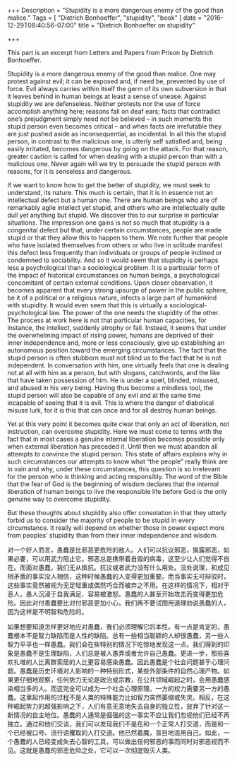 +++
Description = "Stupidity is a more dangerous enemy of the good than malice."
Tags = [
  "Dietrich Bonhoeffer",
  "stupidity",
  "book"
]
date = "2016-12-29T08:40:56-07:00"
title = "Dietrich Bonhoeffer on stupidity"

+++

This part is an excerpt from Letters and Papers from Prison by Dietrich Bonhoeffer.

Stupidity is a more dangerous enemy of the good than malice. One may protest against evil; it can be exposed and, if need be, prevented by use of force. Evil always carries within itself the germ of its own subversion in that it leaves behind in human beings at least a sense of unease. Against stupidity we are defenseless. Neither protests nor the use of force accomplish anything here; reasons fall on deaf ears; facts that contradict one’s prejudgment simply need not be believed – in such moments the stupid person even becomes critical – and when facts are irrefutable they are just pushed aside as inconsequential, as incidental. In all this the stupid person, in contrast to the malicious one, is utterly self satisfied and, being easily irritated, becomes dangerous by going on the attack. For that reason, greater caution is called for when dealing with a stupid person than with a malicious one. Never again will we try to persuade the stupid person with reasons, for it is senseless and dangerous.

If we want to know how to get the better of stupidity, we must seek to understand, its nature. This much is certain, that it is in essence not an intellectual defect but a human one. There are human beings who are of remarkably agile intellect yet stupid, and others who are intellectually quite dull yet anything but stupid. We discover this to our surprise in particular situations. The impression one gains is not so much that stupidity is a congenital defect but that, under certain circumstances, people are made stupid or that they allow this to happen to them. We note further that people who have isolated themselves from others or who live in solitude manifest this defect less frequently than individuals or groups of people inclined or condemned to sociability. And so it would seem that stupidity is perhaps less a psychological than a sociological problem. It is a particular form of the impact of historical circumstances on human beings, a psychological concomitant of certain external conditions. Upon closer observation, it becomes apparent that every strong upsurge of power in the public sphere, be it of a political or a religious nature, infects a large part of humankind with stupidity. It would even seem that this is virtually a sociological-psychological law. The power of the one needs the stupidity of the other. The process at work here is not that particular human capacities, for instance, the intellect, suddenly atrophy or fail. Instead, it seems that under the overwhelming impact of rising power, humans are deprived of their inner independence and, more or less consciously, give up establishing an autonomous position toward the emerging circumstances. The fact that the stupid person is often stubborn must not blind us to the fact that he is not independent. In conversation with him, one virtually feels that one is dealing not at all with him as a person, but with slogans, catchwords, and the like that have taken possession of him. He is under a spell, blinded, misused, and abused in his very being. Having thus become a mindless tool, the stupid person will also be capable of any evil and at the same time incapable of seeing that it is evil. This is where the danger of diabolical misuse lurk, for it is this that can once and for all destroy human beings.

Yet at this very point it becomes quite clear that only an act of liberation, not instruction, can overcome stupidity. Here we must come to terms with the fact that in most cases a genuine internal liberation becomes possible only when external liberation has preceded it. Until then we must abandon all attempts to convince the stupid person. This state of affairs explains why in such circumstances our attempts to know what “the people” really think are in vain and why, under these circumstances, this question is so irrelevant for the person who is thinking and acting responsibly. The word of the Bible that the fear of God is the beginning of wisdom declares that the internal liberation of human beings to live the responsible life before God is the only genuine way to overcome stupidity.

But these thoughts about stupidity also offer consolation in that they utterly forbid us to consider the majority of people to be stupid in every circumstance. It really will depend on whether those in power expect more from peoples’ stupidity than from their inner independence and wisdom.

对一个好人而言，愚蠢是比邪恶更危险的敌人。人们可以抗议邪恶，揭露邪恶，如果必要，可以用武力阻止它。邪恶总是携带着自毁的病毒，这至少让人们觉得不自在。而面对愚蠢，我们无从抵抗。抗议或者武力没有什么用处。没处说理，和成见相矛盾的事实没人相信，这种时候愚蠢的人变得更加重要。而当事实无可辩驳时，这些事实竟然被视为无足轻重或偶然巧合而被弃之不用。在这样的情况下，相对于恶人，愚人沉浸于自我满足、容易被激怒。愚蠢的人甚至开始攻击而变得更加危险。因此对付愚蠢要比对付邪恶更加小心。我们再不要试图用道理劝说愚蠢的人，因为这样是不明智和危险的。

如果想要知道怎样更好地应对愚蠢，我们必须理解它的本性。有一点是肯定的，愚蠢根本不是智力缺陷而是人性的缺陷。总有一些相当聪颖的人却很愚蠢，另一些人智力平平也一样愚蠢。我们会在些特别的情况下吃惊地发现这一点。我们得到的印象是愚蠢不是生理缺陷，人们总是被人愚弄或者允许自己愚蠢。更进一步，那些喜欢扎堆的人比离群索居的人比更容易感染愚蠢。因此愚蠢是个社会问题甚于心理问题。愚蠢是历史环境对人影响的一种特别形式，某些外部条件的自然心理产物。如果更仔细地观察，任何势力无论是政治或宗教，在公共领域崛起之时，会用愚蠢感染相当多的人。而这完全可以成为一个社会心理原理。一方的权力需要另一方的愚蠢。这里起作用的过程不是人类的特殊能力比如智力突然萎缩或失灵。相反，在这种崛起势力的超强影响之下，人们有意无意地失去自身的独立性，放弃了针对这一新情况的自主地位。愚蠢的人通常是倔强的这一事实不应让我们忽视他们已经不再独立。通过和他们交谈，我们可以发现我们不是在和一个正常人打交道，而是和一个已经被口号、流行语攫取的人打交道。他已然着魔，盲目地滥用自己。如此，一个愚蠢的人已经变成失去心智的工具，可以做出任何邪恶的事而同时对邪恶视而不见。这就是愚蠢的邪恶危险之处，它可以一次彻底毁灭人类。
